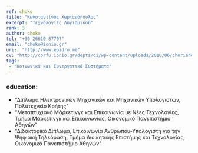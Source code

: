 ```yaml
---
ref: choko
title: "Κωνσταντίνος Χωριανόπουλος"
excerpt: "Τεχνολογίες Λογισμικού"
rank: 3
author: choko
tel: "+30 26610 87707"
email: "choko@ionio.gr"
uri:  "http://www.epidro.me"
cv: "http://corfu.ionio.gr/depts/di/wp-content/uploads/2010/06/chorianopoulos_cv_gr_2011.pdf"
tags:
 - "Κοινωνικά και Συνεργατικά Συστήματα"
---
```


### education:
  - "Δίπλωμα Ηλεκτρονικών Μηχανικών και Μηχανικών Υπολογιστών, Πολυτεχνείο Κρήτης"
  - "Μεταπτυχιακό Μάρκετινγκ και Επικοινωνία με Νέες Τεχνολογίες, Τμήμα Μάρκετινγκ και Επικοινωνίας, Οικονομικό Πανεπιστήμιο Αθηνών"
  - "Διδακτορικό Δίπλωμα, Επικοινωνία Ανθρώπου-Υπολογιστή για την Ψηφιακή Τηλεόραση, Τμήμα Διοικητικής Επιστήμης και Τεχνολογίας, Οικονομικό Πανεπιστήμιο Αθηνών"

